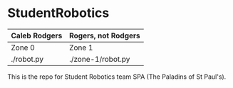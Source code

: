# StudentRobotics


| Caleb Rodgers | Rogers, not Rodgers |
|--------|-------|
| Zone 0 | Zone 1|
| ./robot.py | ./zone-1/robot.py |

This is the repo for Student Robotics team SPA (The Paladins of St Paul's).
